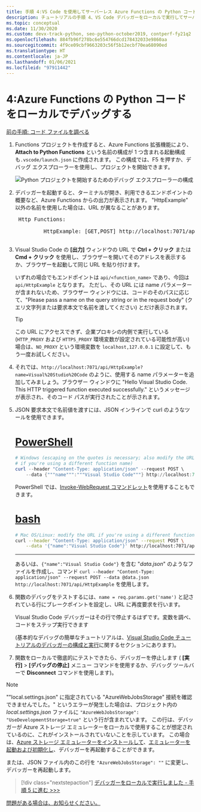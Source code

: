 ```yaml
---
title: 手順 4:VS Code を使用してサーバーレス Azure Functions の Python コードをローカルでデバッグする
description: チュートリアルの手順 4、VS Code デバッガーをローカルで実行してサーバーレス Python コードをチェックする。
ms.topic: conceptual
ms.date: 11/30/2020
ms.custom: devx-track-python, seo-python-october2019, contperf-fy21q2
ms.openlocfilehash: 884fb96f278bc6e554766dcd178432033e9860aa
ms.sourcegitcommit: 4f9ce09cbf9663203c56f5b12ecbf70ea68090ed
ms.translationtype: HT
ms.contentlocale: ja-JP
ms.lasthandoff: 01/06/2021
ms.locfileid: "97911442"
---
```

# <a name="4-debug-the-azure-functions-python-code-locally"></a>4:Azure Functions の Python コードをローカルでデバッグする

[前の手順: コード ファイルを調べる](tutorial-vs-code-serverless-python-03.md)

1. Functions プロジェクトを作成すると、Azure Functions 拡張機能により、**Attach to Python Functions** という名前の構成が 1 つ含まれる起動構成も`.vscode/launch.json` に作成されます。 この構成では、F5 を押すか、デバッグ エクスプローラーを使用し、プロジェクトを開始できます。

    ![Python プロジェクトを開始するためのデバッグ エクスプローラーの構成](media/tutorial-vs-code-serverless-python/configuration-to-start-a-python-project-for-debugging.png)

1. デバッガーを起動すると、ターミナルが開き、利用できるエンドポイントの概要など、Azure Functions からの出力が表示されます。 "HttpExample" 以外の名前を使用した場合は、URL が異なることがあります。

    <pre>
    Http Functions:

            HttpExample: [GET,POST] http://localhost:7071/api/HttpExample
    </pre>

1. Visual Studio Code の **[出力]** ウィンドウの URL で **Ctrl + クリック** または **Cmd + クリック** を使用し、ブラウザーを開いてそのアドレスを表示するか、ブラウザーを起動して同じ URL を貼り付けます。

    いずれの場合でもエンドポイントは `api/<function_name>` であり、今回は `api/HttpExample` となります。 ただし、その URL には name パラメーターが含まれないため、ブラウザー ウィンドウには、コードのそのパスに応じて、"Please pass a name on the query string or in the request body" (クエリ文字列または要求本文で名前を渡してください) とだけ表示されます。

    > [!TIP]
    > この URL にアクセスできず、企業プロキシの内側で実行している (`HTTP_PROXY` および `HTTPS_PROXY` 環境変数が設定されている可能性が高い) 場合は、`NO_PROXY` という環境変数を `localhost,127.0.0.1` に設定して、もう一度お試しください。

1. それでは、`http://localhost:7071/api/HttpExample?name=Visual%20Studio%20Code` のように、使用する name パラメーターを追加してみましょう。ブラウザー ウィンドウに "Hello Visual Studio Code. This HTTP triggered function executed successfully." というメッセージが表示され、そのコード パスが実行されたことが示されます。

1. JSON 要求本文で名前値を渡すには、JSON インラインで curl のようなツールを使用できます。

    # <a name="powershell"></a>[PowerShell](#tab/powershell)

    ```powershell
    # Windows (escaping on the quotes is necessary; also modify the URL
    # if you're using a different function name)
    curl --header "Content-Type: application/json" --request POST \
        --data {"""name""":"""Visual Studio Code"""} http://localhost:7071/api/HttpExample
    ```

    PowerShell では、[Invoke-WebRequest コマンドレット](/powershell/module/microsoft.powershell.utility/invoke-webrequest)を使用することもできます。

    # <a name="bash"></a>[bash](#tab/bash)

    ```bash
    # Mac OS/Linux: modify the URL if you're using a different function name
    curl --header "Content-Type: application/json" --request POST \
        --data '{"name":"Visual Studio Code"}' http://localhost:7071/api/HttpExample
    ```

    ---

    あるいは、`{"name":"Visual Studio Code"}` を含む "*data.json*" のようなファイルを作成し、コマンド `curl --header "Content-Type: application/json" --request POST --data @data.json http://localhost:7071/api/HttpExample` を使用します。

1. 関数のデバッグをテストするには、`name = req.params.get('name')` と記されている行にブレークポイントを設定し、URL に再度要求を行います。

    Visual Studio Code デバッガーはその行で停止するはずです。変数を調べ、コードをステップ実行できます

    (基本的なデバッグの簡単なチュートリアルは、[Visual Studio Code チュートリアルのデバッガーの構成と実行](https://code.visualstudio.com/docs/python/python-tutorial#configure-and-run-the-debugger)に関するセクションにあります)。

1. 関数をローカルで徹底的にテストできたら、デバッガーを停止します ( **[実行]**  >  **[デバッグの停止]** メニュー コマンドを使用するか、デバッグ ツールバーで **Disconnect** コマンドを使用します)。

> [!NOTE]
> ""local.settings.json" に指定されている "AzureWebJobsStorage" 接続を確認できませんでした。" というエラーが発生した場合は、プロジェクト内の *local.settings.json* ファイルに `"AzureWebJobsStorage": "UseDevelopmentStorage=true"` という行が含まれています。 この行は、デバッガーが Azure ストレージ エミュレーターをローカルで使用することが想定されているのに、これがインストールされていないことを示しています。 この場合は、[Azure ストレージ エミュレーターをインストールして](/azure/storage/common/storage-use-emulator#get-the-storage-emulator)、[エミュレーターを起動および初期化し](/azure/storage/common/storage-use-emulator#start-and-initialize-the-storage-emulator)、デバッガーを再起動することができます。
>
> または、JSON ファイル内のこの行を `"AzureWebJobsStorage": ""` に変更し、デバッガーを再起動します。

> [!div class="nextstepaction"]
> [デバッガーをローカルで実行しました - 手順 5 に進む >>>](tutorial-vs-code-serverless-python-05.md)

[問題がある場合は、お知らせください。](https://aka.ms/python-functions-qs-ms-survey)
